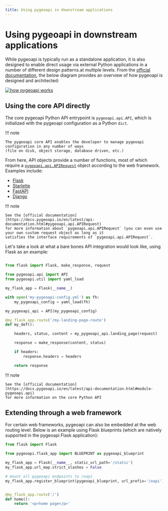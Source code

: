 ```yaml
---
title: Using pygeoapi in downstream applications
---
```


# Using pygeoapi in downstream applications

While pygeoapi is typically run as a standalone application, it is also designed
to enable direct usage via external Python applications in a number of different
design patterns.at multiple levels. From the [official documentation](https://docs.pygeoapi.io/en/latest/how-pygeoapi-works.html), the below
diagram provides an overview of how pygeoapi is designed and architected:

[![how pygeoapi works](https://docs.pygeoapi.io/en/latest/_images/how-pygeoapi-works.png)](https://docs.pygeoapi.io/en/latest/how-pygeoapi-works.html)

## Using the core API directly

The core pygeoapi Python API entrypoint is `pygeoapi.api.API`, which is initialized with the pygeoapi configuration
as a Python `dict`.

!!! note

    The pygeoapi core API enables the developer to manage pygeoapi configuration in any number of ways
    (file on disk, object storage, database driven, etc.)


From here, API objects provide a number of functions, most of which require a [`pygeoapi.api.APIRequest`](https://docs.pygeoapi.io/en/latest/api-documentation.html#pygeoapi.api.APIRequest) object
according to the web framework. Examples include:

- [Flask](https://flask.palletsprojects.com/en/latest/api/#incoming-request-data)
- [Starlette](https://www.starlette.io/requests)
- [FastAPI](https://fastapi.tiangolo.com/advanced/using-request-directly)
- [Django](https://docs.djangoproject.com/en/4.1/ref/request-response/#django.http.HttpRequest)

!!! note

    See the [official documentation](https://docs.pygeoapi.io/en/latest/api-documentation.html#pygeoapi.api.APIRequest)
    for more information about `pygeoapi.api.APIRequest` (you can even use your own custom request object as long as it
    satisfies the interface requirements of `pygeoapi.api.APIRequest`.


Let's take a look at what a bare bones API integration would look like, using Flask as an example:

```python

from flask import Flask, make_response, request

from pygeoapi.api import API
from pygeoapi.util import yaml_load

my_flask_app = Flask(__name__)

with open('my-pygeoapi-config.yml') as fh:
    my_pygeoapi_config = yaml_load(fh)

my_pygeoapi_api = API(my_pygeoapi_config)

@my_flask_app.route('/my-landing-page-route')
def my_def():

    headers, status, content = my_pygeoapi_api.landing_page(request)

    response = make_response(content, status)

    if headers: 
        response.headers = headers

    return response
```

!!! note

    See the [official documentation](https://docs.pygeoapi.io/en/latest/api-documentation.html#module-pygeoapi.api)
    for more information on the core Python API

## Extending through a web framework

For certain web frameworks, pygeoapi can also be embedded at the web routing level. Below is an example
using Flask blueprints (which are natively supported in the pygeoapi Flask application):

```python
from flask import Flask

from pygeoapi.flask_app import BLUEPRINT as pygeoapi_blueprint

my_flask_app = Flask(__name__, static_url_path='/static')
my_flask_app.url_map.strict_slashes = False

# mount all pygeoapi endpoints to /oapi
my_flask_app.register_blueprint(pygeoapi_blueprint, url_prefix='/oapi')


@my_flask_app.route('/')
def home():
    return '<p>home page</p>'
```

